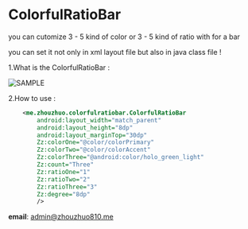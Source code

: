 # ColorfulRatioBar
you can cutomize 3 - 5 kind of color or 3 - 5 kind of ratio with for a bar

you can set it not only in xml layout file but also in java class file !

1.What is the ColorfulRatioBar :

![SAMPLE](http://img.blog.csdn.net/20151111205058883)

2.How to use :
```xml
    <me.zhouzhuo.colorfulratiobar.ColorfulRatioBar
        android:layout_width="match_parent"
        android:layout_height="8dp"
        android:layout_marginTop="30dp"
        Zz:colorOne="@color/colorPrimary"
        Zz:colorTwo="@color/colorAccent"
        Zz:colorThree="@android:color/holo_green_light"
        Zz:count="Three"
        Zz:ratioOne="1"
        Zz:ratioTwo="2"
        Zz:ratioThree="3"
        Zz:degree="8dp"
        />
```

**email**: admin@zhouzhuo810.me


